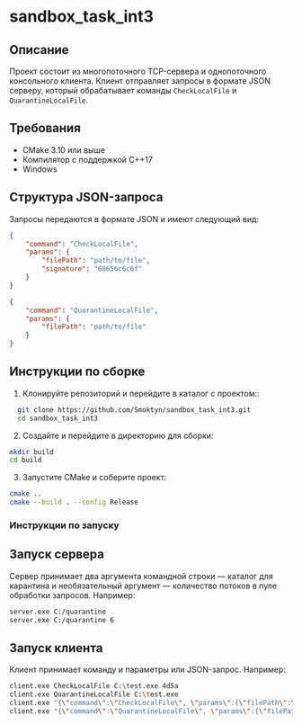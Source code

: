 # sandbox_task_int3
## Описание

Проект состоит из многопоточного TCP-сервера и однопоточного консольного клиента. Клиент отправляет запросы в формате JSON серверу, который обрабатывает команды `CheckLocalFile` и `QuarantineLocalFile`.

## Требования
- CMake 3.10 или выше
- Компилятор с поддержкой C++17
- Windows

## Структура JSON-запроса

Запросы передаются в формате JSON и имеют следующий вид:

```json
{
    "command": "CheckLocalFile",
    "params": {
        "filePath": "path/to/file",
        "signature": "68656c6c6f"
    }
}

{
    "command": "QuarantineLocalFile",
    "params": {
        "filePath": "path/to/file"
    }
}
```

## Инструкции по сборке
1. Клонируйте репозиторий и перейдите в каталог с проектом::

  ```bash
    git clone https://github.com/Smoktyn/sandbox_task_int3.git
    cd sandbox_task_int3
  ```

2. Создайте и перейдите в директорию для сборки:

  ```bash
  mkdir build
  cd build
  ```

3. Запустите CMake и соберите проект:

  ```bash
  cmake ..
  cmake --build . --config Release
  ```

### Инструкции по запуску
## Запуск сервера
Сервер принимает два аргумента командной строки — каталог для карантина и необязательный аргумент — количество потоков в пуле обработки запросов. Например:

  ```bash
  server.exe C:/quarantine
  server.exe C:/quarantine 6
  ```

## Запуск клиента
Клиент принимает команду и параметры или JSON-запрос. Например:

```bash
client.exe CheckLocalFile C:\test.exe 4d5a
client.exe QuarantineLocalFile C:\test.exe
client.exe "{\"command\":\"CheckLocalFile\", \"params\":{\"filePath\":\"C:\\test.exe\", \"signature\":\"4d5a\"}}"
client.exe "{\"command\":\"QuarantineLocalFile\", \"params\":{\"filePath\":\"C:\\test.exe\"}}"
```


